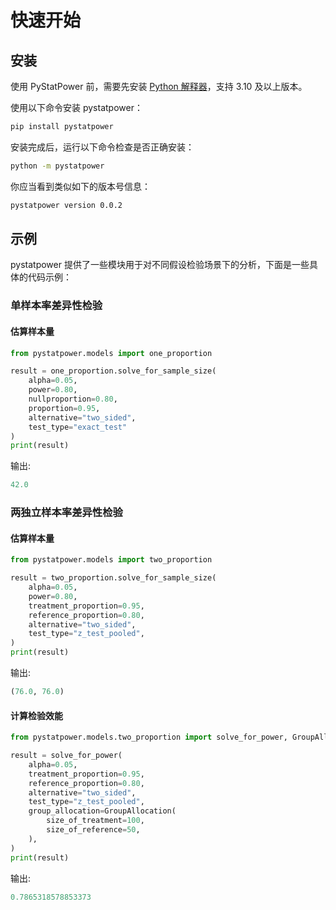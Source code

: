 # 快速开始

## 安装

使用 PyStatPower 前，需要先安装 [Python 解释器](https://www.python.org/downloads/)，支持 3.10 及以上版本。

使用以下命令安装 pystatpower：

```bash
pip install pystatpower
```

安装完成后，运行以下命令检查是否正确安装：

```bash
python -m pystatpower
```

你应当看到类似如下的版本号信息：

```bash
pystatpower version 0.0.2
```

## 示例

pystatpower 提供了一些模块用于对不同假设检验场景下的分析，下面是一些具体的代码示例：

### 单样本率差异性检验

#### 估算样本量

```python
from pystatpower.models import one_proportion

result = one_proportion.solve_for_sample_size(
    alpha=0.05,
    power=0.80,
    nullproportion=0.80,
    proportion=0.95,
    alternative="two_sided",
    test_type="exact_test"
)
print(result)
```

输出:

```python
42.0
```

### 两独立样本率差异性检验

#### 估算样本量

```python
from pystatpower.models import two_proportion

result = two_proportion.solve_for_sample_size(
    alpha=0.05,
    power=0.80,
    treatment_proportion=0.95,
    reference_proportion=0.80,
    alternative="two_sided",
    test_type="z_test_pooled",
)
print(result)
```

输出:

```python
(76.0, 76.0)
```

#### 计算检验效能

```python
from pystatpower.models.two_proportion import solve_for_power, GroupAllocation

result = solve_for_power(
    alpha=0.05,
    treatment_proportion=0.95,
    reference_proportion=0.80,
    alternative="two_sided",
    test_type="z_test_pooled",
    group_allocation=GroupAllocation(
        size_of_treatment=100,
        size_of_reference=50,
    ),
)
print(result)
```

输出:

```python
0.7865318578853373
```
